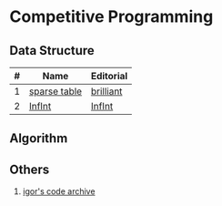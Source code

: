 # Competitive Programming

## Data Structure
| #   | Name                                                                       | Editorial                                             | 
|-----|----------------------------------------------------------------------------|-------------------------------------------------------|
| 1   | [sparse table](https://github.com/gsdt/cp/blob/main/libs/sparse_table.cpp) | [brilliant](https://brilliant.org/wiki/sparse-table/) |
| 2   | [InfInt](https://github.com/gsdt/cp/blob/main/libs/infint.cpp)             | [InfInt](https://sercantutar.github.io/infint/)    |

## Algorithm

## Others

1. [igor's code archive](http://shygypsy.com/tools/)
